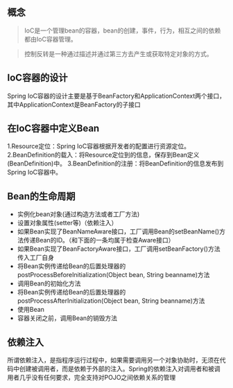 ## 概念
>IoC是一个管理bean的容器，bean的创建，事件，行为，相互之间的依赖都由IoC容器管理。

>控制反转是一种通过描述并通过第三方去产生或获取特定对象的方式。
## IoC容器的设计
Spring IoC容器的设计主要是基于BeanFactory和ApplicationContext两个接口，其中ApplicationContext是BeanFactory的子接口
## 在IoC容器中定义Bean
1.Resource定位：Spring IoC容器根据开发者的配置进行资源定位。
2.BeanDefinition的载入：将Resource定位到的信息，保存到Bean定义(BeanDefinition)中。
3.BeanDefinition的注册：将BeanDefinition的信息发布到Spring IoC容器中。
## Bean的生命周期
+ 实例化bean对象(通过构造方法或者工厂方法)
+ 设置对象属性(setter等)（依赖注入）
+ 如果Bean实现了BeanNameAware接口，工厂调用Bean的setBeanName()方法传递Bean的ID。（和下面的一条均属于检查Aware接口）
+ 如果Bean实现了BeanFactoryAware接口，工厂调用setBeanFactory()方法传入工厂自身
+ 将Bean实例传递给Bean的后置处理器的postProcessBeforeInitialization(Object bean, String beanname)方法
+ 调用Bean的初始化方法
+ 将Bean实例传递给Bean的后置处理器的postProcessAfterInitialization(Object bean, String beanname)方法
+ 使用Bean
+ 容器关闭之前，调用Bean的销毁方法
## 依赖注入
所谓依赖注入，是指程序运行过程中，如果需要调用另一个对象协助时，无须在代码中创建被调用者，而是依赖于外部的注入。Spring的依赖注入对调用者和被调用者几乎没有任何要求，完全支持对POJO之间依赖关系的管理
